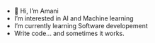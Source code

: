 - 👋 Hi, I’m Amani
-  I’m interested in AI and Machine learning
-  I’m currently learning Software developement
- Write code... and sometimes it works.

<!---
AmaniB96/AmaniB96 is a ✨ special ✨ repository because its `README.md` (this file) appears on your GitHub profile.
You can click the Preview link to take a look at your changes.
--->
